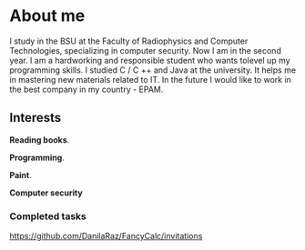 # About me
  I study in the BSU at the Faculty of Radiophysics and Computer Technologies, specializing in computer security. Now I am in the second year. I am a hardworking and responsible student who wants tolevel up my programming skills. I studied C / C ++ and Java at the university. It helps me in mastering new materials related to IT. In the future I would like to work in the best company in my country - EPAM.
## Interests
**Reading books**.

**Programming**.

**Paint**. 

**Computer security**

### Completed tasks
https://github.com/DanilaRaz/FancyCalc/invitations
